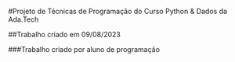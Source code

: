 #Projeto de Técnicas de Programação do Curso Python & Dados da Ada.Tech

##Trabalho criado em 09/08/2023

###Trabalho criado por aluno de programação
